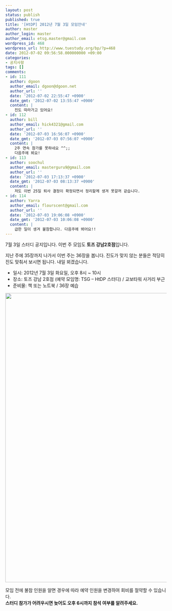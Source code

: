 ```yaml
---
layout: post
status: publish
published: true
title: '[HtDP] 2012년 7월 3일 모임안내'
author: master
author_login: master
author_email: etsg.master@gmail.com
wordpress_id: 468
wordpress_url: http://www.tuestudy.org/bp/?p=468
date: 2012-07-02 09:56:58.000000000 +09:00
categories:
- 공지사항
tags: []
comments:
- id: 111
  author: dgoon
  author_email: dgoon@dgoon.net
  author_url: ''
  date: '2012-07-02 22:55:47 +0900'
  date_gmt: '2012-07-02 13:55:47 +0900'
  content: |
    진도 따라가고 있어요!
- id: 112
  author: bill
  author_email: hick4321@gmail.com
  author_url: ''
  date: '2012-07-03 16:56:07 +0900'
  date_gmt: '2012-07-03 07:56:07 +0900'
  content: |
    2주 연속 참가를 못하네요 ^^;;
    다음주에 뵈요!
- id: 113
  author: soochul
  author_email: masterguru9@gmail.com
  author_url: ''
  date: '2012-07-03 17:13:37 +0900'
  date_gmt: '2012-07-03 08:13:37 +0900'
  content: |
    저도 이번 25일 퇴사 결정이 확정되면서 정리할께 생겨 못갈꺼 같습니다.
- id: 114
  author: Yarra
  author_email: flourscent@gmail.com
  author_url: ''
  date: '2012-07-03 19:06:08 +0900'
  date_gmt: '2012-07-03 10:06:08 +0900'
  content: |
    급한 일이 생겨 불참합니다. 다음주에 뵈어요!!
---
```

<p>7월 3일 스터디 공지입니다. 이번 주 모임도 <strong>토즈 강남2호점</strong>입니다.</p>

<p>지난 주에 35장까지 나가서 이번 주는 36장을 봅니다.
진도가 맞지 않는 분들은 적당히 진도 맞춰서 보시면 됩니다.
내일 뵈겠습니다.</p>

<ul>
<li>일시: 2012년 7월 3일 화요일, 오후 8시 ~ 10시</li>
<li>장소: 토즈 강남 2호점 (예약 모임명: TSG – HtDP 스터디) / 교보타워 사거리 부근</li>
<li>준비물: 책 또는 노트북 / 36장 예습</li>
</ul>

<p><a href="http://www.tuestudy.org/bp/wp-content/uploads/2012/01/TOZ_강남2호점.jpg"><img src="http://www.tuestudy.org/bp/wp-content/uploads/2012/01/TOZ_강남2호점.jpg" alt="" title="TOZ_강남2호점" width="706" height="903" class="alignnone size-full wp-image-47" /></a></p>

<p>모임 전에 불참 인원을 알면 경우에 따라 예약 인원을 변경하여 회비를 절약할 수 있습니다.<br />
<strong>스터디 참가가 어려우시면 늦어도 오후 6시까지 참석 여부를 알려주세요.</strong></p>
